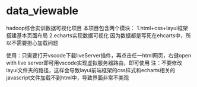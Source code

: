 # data_viewable
hadoop综合实训数据可视化项目
本项目包含两个模块：
	1.html+css+layui框架搭建基本页面布局
	2.echarts实现数据可视化
	因为数据都是写死在ehcarts中，所以不需要担心加载问题
  
使用：只需要打开vscode下载liveServer插件，再点击任一html网页，右键open with live server即可用vscode实现虚拟服务器路由，即可使用
注：不要修改layui文件夹的路径，这样会导致layui前端框架的css样式和echarts相关的javascript文件加载不到html中，导致界面非常不美观
